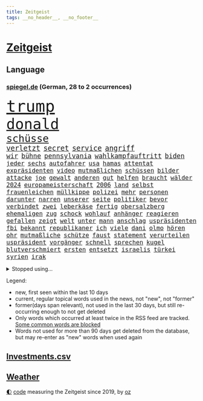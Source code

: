 ```yaml
---
title: Zeitgeist
tags: __no_header__, __no_footer__
---
```


# [Zeitgeist](https://oliz.io/zeitgeist/)

## Language

<h3><a href="https://www.spiegel.de" target="_blank">spiegel.de</a> (German, 28 to 2 occurrences)</h3>
<p style="font-family:monospace">
<span style="font-size:32pt"><a href="news_links.html#trump" class="current">trump</a></span>
<br>
<span style="font-size:29pt"><a href="news_links.html#donald" class="current">donald</a></span>
<br>
<span style="font-size:20pt"><a href="news_links.html#schüsse" class="current">schüsse</a></span>
<br>
<span style="font-size:14pt"><a href="news_links.html#verletzt" class="current">verletzt</a></span>
<span style="font-size:14pt"><a href="news_links.html#secret" class="new">secret</a></span>
<span style="font-size:14pt"><a href="news_links.html#service" class="current">service</a></span>
<span style="font-size:14pt"><a href="news_links.html#angriff" class="current">angriff</a></span>
<br>
<span style="font-size:13pt"><a href="news_links.html#wir" class="current">wir</a></span>
<span style="font-size:13pt"><a href="news_links.html#bühne" class="current">bühne</a></span>
<span style="font-size:13pt"><a href="news_links.html#pennsylvania" class="new">pennsylvania</a></span>
<span style="font-size:13pt"><a href="news_links.html#wahlkampfauftritt" class="current">wahlkampfauftritt</a></span>
<span style="font-size:13pt"><a href="news_links.html#biden" class="current">biden</a></span>
<br>
<span style="font-size:12pt"><a href="news_links.html#jeder" class="current">jeder</a></span>
<span style="font-size:12pt"><a href="news_links.html#sechs" class="current">sechs</a></span>
<span style="font-size:12pt"><a href="news_links.html#autofahrer" class="current">autofahrer</a></span>
<span style="font-size:12pt"><a href="news_links.html#usa" class="current">usa</a></span>
<span style="font-size:12pt"><a href="news_links.html#hamas" class="current">hamas</a></span>
<span style="font-size:12pt"><a href="news_links.html#attentat" class="current">attentat</a></span>
<span style="font-size:12pt"><a href="news_links.html#expräsidenten" class="current">expräsidenten</a></span>
<span style="font-size:12pt"><a href="news_links.html#video" class="current">video</a></span>
<span style="font-size:12pt"><a href="news_links.html#mutmaßlichen" class="current">mutmaßlichen</a></span>
<span style="font-size:12pt"><a href="news_links.html#schüssen" class="current">schüssen</a></span>
<span style="font-size:12pt"><a href="news_links.html#bilder" class="current">bilder</a></span>
<span style="font-size:12pt"><a href="news_links.html#attacke" class="current">attacke</a></span>
<span style="font-size:12pt"><a href="news_links.html#joe" class="current">joe</a></span>
<span style="font-size:12pt"><a href="news_links.html#gewalt" class="current">gewalt</a></span>
<span style="font-size:12pt"><a href="news_links.html#anderen" class="current">anderen</a></span>
<span style="font-size:12pt"><a href="news_links.html#gut" class="current">gut</a></span>
<span style="font-size:12pt"><a href="news_links.html#helfen" class="current">helfen</a></span>
<span style="font-size:12pt"><a href="news_links.html#braucht" class="current">braucht</a></span>
<span style="font-size:12pt"><a href="news_links.html#wälder" class="current">wälder</a></span>
<span style="font-size:12pt"><a href="news_links.html#2024" class="current">2024</a></span>
<span style="font-size:12pt"><a href="news_links.html#europameisterschaft" class="current">europameisterschaft</a></span>
<span style="font-size:12pt"><a href="news_links.html#2006" class="current">2006</a></span>
<span style="font-size:12pt"><a href="news_links.html#land" class="current">land</a></span>
<span style="font-size:12pt"><a href="news_links.html#selbst" class="current">selbst</a></span>
<span style="font-size:12pt"><a href="news_links.html#frauenleichen" class="new">frauenleichen</a></span>
<span style="font-size:12pt"><a href="news_links.html#müllkippe" class="new">müllkippe</a></span>
<span style="font-size:12pt"><a href="news_links.html#polizei" class="current">polizei</a></span>
<span style="font-size:12pt"><a href="news_links.html#mehr" class="current">mehr</a></span>
<span style="font-size:12pt"><a href="news_links.html#personen" class="current">personen</a></span>
<span style="font-size:12pt"><a href="news_links.html#darunter" class="current">darunter</a></span>
<span style="font-size:12pt"><a href="news_links.html#narren" class="new">narren</a></span>
<span style="font-size:12pt"><a href="news_links.html#unserer" class="current">unserer</a></span>
<span style="font-size:12pt"><a href="news_links.html#seite" class="current">seite</a></span>
<span style="font-size:12pt"><a href="news_links.html#politiker" class="current">politiker</a></span>
<span style="font-size:12pt"><a href="news_links.html#bevor" class="current">bevor</a></span>
<span style="font-size:12pt"><a href="news_links.html#verbindet" class="current">verbindet</a></span>
<span style="font-size:12pt"><a href="news_links.html#zwei" class="current">zwei</a></span>
<span style="font-size:12pt"><a href="news_links.html#leberkäse" class="new">leberkäse</a></span>
<span style="font-size:12pt"><a href="news_links.html#fertig" class="current">fertig</a></span>
<span style="font-size:12pt"><a href="news_links.html#obersalzberg" class="new">obersalzberg</a></span>
<span style="font-size:12pt"><a href="news_links.html#ehemaligen" class="current">ehemaligen</a></span>
<span style="font-size:12pt"><a href="news_links.html#zug" class="current">zug</a></span>
<span style="font-size:12pt"><a href="news_links.html#schock" class="current">schock</a></span>
<span style="font-size:12pt"><a href="news_links.html#wohlauf" class="current">wohlauf</a></span>
<span style="font-size:12pt"><a href="news_links.html#anhänger" class="current">anhänger</a></span>
<span style="font-size:12pt"><a href="news_links.html#reagieren" class="current">reagieren</a></span>
<span style="font-size:12pt"><a href="news_links.html#gefallen" class="current">gefallen</a></span>
<span style="font-size:12pt"><a href="news_links.html#zeigt" class="current">zeigt</a></span>
<span style="font-size:12pt"><a href="news_links.html#welt" class="current">welt</a></span>
<span style="font-size:12pt"><a href="news_links.html#unter" class="current">unter</a></span>
<span style="font-size:12pt"><a href="news_links.html#mann" class="current">mann</a></span>
<span style="font-size:12pt"><a href="news_links.html#anschlag" class="current">anschlag</a></span>
<span style="font-size:12pt"><a href="news_links.html#uspräsidenten" class="current">uspräsidenten</a></span>
<span style="font-size:12pt"><a href="news_links.html#fbi" class="current">fbi</a></span>
<span style="font-size:12pt"><a href="news_links.html#bekannt" class="current">bekannt</a></span>
<span style="font-size:12pt"><a href="news_links.html#republikaner" class="current">republikaner</a></span>
<span style="font-size:12pt"><a href="news_links.html#ich" class="current">ich</a></span>
<span style="font-size:12pt"><a href="news_links.html#viele" class="current">viele</a></span>
<span style="font-size:12pt"><a href="news_links.html#dani" class="new">dani</a></span>
<span style="font-size:12pt"><a href="news_links.html#olmo" class="new">olmo</a></span>
<span style="font-size:12pt"><a href="news_links.html#hören" class="current">hören</a></span>
<span style="font-size:12pt"><a href="news_links.html#ohr" class="current">ohr</a></span>
<span style="font-size:12pt"><a href="news_links.html#mutmaßliche" class="current">mutmaßliche</a></span>
<span style="font-size:12pt"><a href="news_links.html#schütze" class="current">schütze</a></span>
<span style="font-size:12pt"><a href="news_links.html#faust" class="current">faust</a></span>
<span style="font-size:12pt"><a href="news_links.html#statement" class="current">statement</a></span>
<span style="font-size:12pt"><a href="news_links.html#verurteilen" class="current">verurteilen</a></span>
<span style="font-size:12pt"><a href="news_links.html#uspräsident" class="current">uspräsident</a></span>
<span style="font-size:12pt"><a href="news_links.html#vorgänger" class="current">vorgänger</a></span>
<span style="font-size:12pt"><a href="news_links.html#schnell" class="current">schnell</a></span>
<span style="font-size:12pt"><a href="news_links.html#sprechen" class="current">sprechen</a></span>
<span style="font-size:12pt"><a href="news_links.html#kugel" class="new">kugel</a></span>
<span style="font-size:12pt"><a href="news_links.html#blutverschmiert" class="new">blutverschmiert</a></span>
<span style="font-size:12pt"><a href="news_links.html#ersten" class="current">ersten</a></span>
<span style="font-size:12pt"><a href="news_links.html#entsetzt" class="current">entsetzt</a></span>
<span style="font-size:12pt"><a href="news_links.html#israelis" class="current">israelis</a></span>
<span style="font-size:12pt"><a href="news_links.html#türkei" class="current">türkei</a></span>
<span style="font-size:12pt"><a href="news_links.html#syrien" class="current">syrien</a></span>
<span style="font-size:12pt"><a href="news_links.html#irak" class="current">irak</a></span>
</p>
<details>
<summary>Stopped using...</summary>
<p class="former" style="font-size:12pt">
entwicklung(1361) gegenseitig(1361) la(1361) 2015(1360) aufnehmen(1360) vermehrt(1360) vergewaltigung(1359) zugang(1359) bundespolizei(1358) kauf(1358) kriminelle(1358) untersuchungshaft(1358) abgang(1357) also(1357) befürchten(1357) entschädigung(1357) erteilt(1357) signal(1357) strengere(1357) verhaftet(1357) worauf(1357) 2019(1356) bayerische(1356) brücke(1356) kommunen(1356) rufen(1356) scheinen(1356) scheiterte(1356) szenen(1356) usaußenminister(1356) verbraucherschützer(1356) verluste(1356) wolfgang(1356) alternativen(1355) belasten(1355) gemeinde(1355) liga(1355) riesige(1355) west(1355) bus(1354) reduziert(1354) terroristen(1354) absturz(1353) betroffenen(1353) christine(1353) fuß(1353) hsv(1353) lars(1353) sports(1353) super(1353) verbietet(1353) abstimmen(1352) bekam(1352) mario(1352) meldete(1352) weder(1352) bewerber(1351) bisherige(1351) bundespräsident(1351) debüt(1351) käufer(1351) ließen(1351) steinmeier(1351) tore(1351) vertreter(1351) angebliche(1350) ankündigung(1350) drohungen(1350) gebaut(1350) nahezu(1350) unterschiedlich(1350) augsburg(1349) 500(1348) fließt(1348) könig(1348) stattfinden(1348) vorstellen(1348) überraschung(1348) eintracht(1347) verbände(1347) üben(1347) aufgenommen(1346) distanziert(1346) hürden(1346) informationen(1346) nominiert(1346) siegen(1346) zivilisten(1346) berät(1345) bewährungsstrafe(1345) europäer(1345) unterricht(1345) zugelassen(1345) netzwerk(1344) genauso(1343) juristisch(1343) nord(1343) präsidentin(1341) beiträge(1340) ermittlern(1340) claudia(1339) matthias(1339) führenden(1337) herz(1336) frankwalter(1334) ausgesetzt(1333) königin(1333) nationalen(1333) angehörige(1331) abstieg(1329) bundesverfassungsgericht(1329) eingeleitet(1329) umgeht(1329) vfb(1329) reduzieren(1328) ältere(1326) möglichkeiten(1322) beweise(1321) provoziert(1320) ämter(1320) energie(1313) startup(1309) karlsruhe(1302) heizen(1296) blinken(1295) schadensersatz(1295) offener(1291) aktionen(1287) umbau(1263) investor(1179) verlag(1163) banken(1159) unfälle(1142) gestanden(1133) ausbildung(1116) kolumbien(1107) novak(1097) lebensmitteln(1091) verbunden(1078) zwingen(1078) verurteilung(1074) vegas(1064) weibliche(1057) erscheint(1055) fluten(1054) kameras(1050) befürwortet(1049) kuriose(1048) erkrankte(1040) diebe(1020) getöteten(1017) gesetzentwurf(1014) nfl(1007) millionenhöhe(1001) strackzimmermann(983) energiekrise(981) einschätzungen(980) mond(974) oppositionsführer(973) magazin(971) methode(961) kiews(944) tradition(939) schloss(930) kriegs(918) marieagnes(911) symbol(908) inhalte(902) ring(896) sankt(892) entführung(883) 2014(875) westens(868) fehlverhalten(867) gestärkt(849) unmittelbar(836) erneuerbare(835) empfang(834) hochrangigen(834) söhne(834) kriegsbeginn(826) starkes(821) wiederaufbau(820) zusätzlich(808) 48(801) ufer(797) aufeinander(787) unterliegt(778) suchte(771) 8(763) zunahme(761) kai(758) französischer(755) grundschule(747) youtube(746) vermissten(742) jimmy(739) finde(734) wozu(733) jemals(721) extra(720) zuhause(717) legal(716) antony(702) scheiden(700) werben(689) führten(684) schickte(672) träumt(672) herunter(670) banden(665) dunkle(655) beobachter(647) verbleib(645) eingeschaltet(635) abgestimmt(625) spaltet(620) kohl(617) razzien(617) abbruch(616) desinformation(614) befragung(604) leere(604) flugabwehr(597) general(597) human(597) suisse(592) ausgemacht(587) überprüfen(573) djokovic(569) mächtige(567) petersburg(566) colorado(562) hinnehmen(561) größeren(559) traut(559) regierende(556) überstanden(554) eva(551) jerusalem(551) vergab(548) gelder(543) emotionale(538) rüstet(535) aussieht(530) muslime(529) zufällig(529) 52(514) gravierende(514) niederländischen(512) rechtsaußen(510) bildet(508) aktive(500) bär(498) generäle(496) lokale(495) 150000(494) loswerden(490) ministerpräsidenten(489) vereinten(485) wegner(485) stürme(483) instituts(482) zukünftig(476) laden(474) anlagen(472) kreuz(472) tragischen(469) jugend(468) gewartet(465) bestreiten(464) handelte(463) überwunden(463) lübeck(461) miami(461) angelegenheit(459) existenz(456) veto(456) tätern(451) taiwans(449) linkspartei(448) italiener(442) geisel(441) kleinflugzeug(437) wärmepumpe(434) lebenszeichen(433) absolute(432) ost(432) vergeltung(422) überfahren(422) bka(418) arabischen(415) gästen(415) seniorin(415) gelernt(408) watch(402) kredite(399) achtjährige(391) lebensgefährlich(391) soldatinnen(391) cool(387) wirtschaftlich(384) schlucht(381) liter(380) sächsischen(376) missstände(375) zwischenfall(371) bundesagentur(370) vorlegen(365) weile(365) 30jähriger(364) delegation(363) weisen(362) architekten(359) allgäu(357) händen(357) queere(354) geschlossene(353) selbstbewusst(351) erderwärmung(350) 36(348) thrones(348) dfbfrauen(346) perfide(346) warmen(346) zutaten(346) klingbeil(342) arbeitslosen(340) angabe(334) realistisch(332) geglückt(329) exemplar(328) gegeneinander(328) netanyahus(328) podium(325) unerwartete(325) verschlechtert(324) mittelalter(323) kanzlerpartei(322) niemanden(322) südkoreanische(321) militärhilfe(318) teilzeit(316) uber(315) chancenlos(314) rasche(312) betrachten(306) posts(304) flüsse(302) karrierecoach(301) goldenen(298) arena(297) hühner(296) probiert(291) aserbaidschan(285) chile(285) jugendstrafe(283) digitaler(282) hymne(282) jahreszeit(281) milliardenhilfen(280) erinnerungskultur(279) bequem(277) längerem(269) schlicht(268) besetzung(266) spektakuläre(265) einiger(264) journal(264) lahmgelegt(264) popkultur(264) 85(263) schwäbischen(263) ablehnung(261) hackerangriff(260) klarheit(260) kritischen(260) 22jährige(259) vierjährige(258) gravierenden(254) erkenntnissen(251) handball(251) saarbrücken(251) götze(250) teilgenommen(249) rennstall(247) erkenntnis(245) schuf(245) angegangen(244) angeschlagen(244) hamasgeiseln(241) israelisches(241) ndr(240) rückgängig(238) wagt(238) damaskus(237) generalstaatsanwaltschaft(237) strikte(237) abschneiden(236) mogelpackung(236) ruhen(231) elbtower(230) hilfslieferungen(230) prestigeprojekt(230) raab(229) israelhamaskrieg(228) diktatur(227) düpiert(227) 218(224) benkos(224) solarmodule(223) aussetzen(221) 60000(220) bombardiert(220) saal(219) bären(218) geräten(218) kanye(218) lieferkettengesetz(217) haderte(216) nürnberger(216) unikliniken(214) ngo(212) siegerin(212) spurensuche(212) diverse(211) weltraumteleskop(211) gedenkfeier(210) ostdeutschen(210) kredit(208) bereichen(207) clarke(207) plane(207) regionalbahn(207) ausgespielt(205) zuschauen(205) einhaltung(204) geheimnisse(204) gesinnung(204) ultimatum(204) 18jährige(203) rights(203) carlo(202) kalten(202) usostküste(202) verspätung(202) bestehe(201) lagarde(200) nass(200) symptome(200) motive(199) gershkovich(198) japanischen(198) notfall(198) unwahrscheinlich(196) streamingdienst(195) konservativer(193) vorfällen(193) knapper(192) schlimme(192) verwandeln(192) onlinehändler(191) sharon(191) ehefrauen(189) zögert(189) riesigen(188) fortschritte(187) tennislegende(187) iss(186) anhebung(185) islamistischer(184) mehrfamilienhaus(184) playoffs(184) reparieren(184) spruch(183) versicherung(183) brooklyn(182) aufgebaut(181) aussetzung(181) alkoholkonsum(180) wohnhausbrand(180) inhaftiert(179) spdabgeordnete(179) teppich(179) eilantrag(178) münzen(177) ausgenutzt(176) klubwm(176) wahr(176) geschildert(174) vorsitz(174) ranghohes(173) lebendig(172) normalerweise(172) berücksichtigt(171) göttingen(171) spencer(171) besonderes(170) muskeln(170) niedergelegt(170) house(169) präsentierte(169) verschuldet(168) hausbesitzer(167) topfavorit(167) drangen(166) françoise(166) herzinfarkt(165) beschädigten(164) wettkampf(164) oregon(163) geldstrafen(162) nervig(162) partys(160) premierministerin(160) verbraucherzentralen(160) leichtes(159) miesen(159) duolingo(157) 53jähriger(156) badenwürttembergischen(156) baltimore(156) gesundheitszustand(155) pausieren(155) umarmt(155) günstigeren(154) rückwirkend(154) voice(154) houston(153) insolvenzverwalter(152) ancelotti(151) euländern(151) route(151) uniform(151) usuniversität(151) irgendwie(150) schifffahrt(150) shein(149) vereinnahmung(149) kollabierten(148) dreharbeiten(147) marken(147) einigem(146) luftschlägen(146) matteo(146) verzögerungen(146) zeitweilig(146) reihenweise(144) eisbergs(143) grandslamturnier(142) rundfunk(142) verschlingt(142) diabetes(141) heiraten(141) landeschef(141) contest(140) eurovision(140) unerschütterliche(140) harvey(139) geantwortet(138) bronze(137) einzigartig(137) verdrängte(137) empfindlich(135) stadtgebiet(135) wilson(135) bafögreform(134) benkopleite(134) montagmorgen(134) vergibt(134) ausüben(133) bundesgesundheitsminister(133) 170(132) french(130) missbrauchte(129) staatengemeinschaft(129) verzögern(129) vizepräsidentin(129) sacha(128) häusern(127) marathon(127) umweltaktivisten(127) bahncard(126) schmuck(126) sportlichen(126) jahrzehntelange(125) kulturbetrieb(125) angriffskriegs(124) geiseldrama(124) rechtspopulistischen(124) frühe(123) nsu(123) platte(123) polizeibeamte(123) à(122) attraktion(121) sparer(121) treibhausgasemissionen(121) unverständnis(121) 74(120) gemeinsamer(120) oberpfalz(120) blog(119) repressalien(119) knochen(118) niedergeschlagen(118) reklamiert(118) ampelhaushälter(117) sinkenden(117) euwahl(116) redner(116) bewundert(115) ewigkeit(115) legten(115) olympiateilnahme(115) pfiff(115) rollstuhl(115) 58(114) dortmunds(114) jahrestag(114) marsch(114) aufgegriffen(113) oberdorf(113) silber(113) vögel(113) abtreibungen(112) geheimdiensten(112) held(112) kremlherrscher(112) north(112) börsengang(111) datenschützer(111) heizungsgesetz(111) klagte(111) rihanna(111) eingestochen(110) gebildet(110) handgemenge(110) mehrheitlich(110) raffinierten(110) ausgebildet(109) thcgrenzwert(108) anteilnahme(107) deutschsprachige(107) kimmel(107) kitchen(107) mexikaner(107) unschlagbar(107) ärgerte(107) einschränkung(106) europe(106) hochstapler(106) persönlichkeit(106) chiphersteller(105) fälschlicherweise(105) hansböcklerstiftung(105) rekruten(105) fernbleiben(104) wählern(104) bug(103) enthüllen(103) flugabwehrsysteme(103) nebraska(103) hessischen(102) wehr(102) schlechtere(101) vorsitzender(101) country(100) spitzenkandidat(100) tvinterview(100) abgrund(99) baseballschläger(99) betonen(99) fehlern(99) französisches(99) rentenpaket(99) suspendiert(99) transparent(99) unerwünscht(99) abwerfen(98) kürze(98) meistern(98) offenhalten(98) schulter(98) australischen(97) bekriegen(97) dragon(97) fotografieren(97) irrtümlich(97) jake(97) nationaler(97) ostdeutscher(97) trinkwasser(97) verdammt(97) bereitstellen(96) klaas(96) bundesstaaten(95) dürfe(95) verschärfte(95) ausbremsen(94) seniorenheim(94) verzückt(94) cybersicherheit(93) edelmetall(93) fünftes(93) leo(93) schub(93) zwangsversteigerung(93) diana(92) dianas(92) mietvertrag(92) obergrenze(92) anfällig(91) eurofighter(91) faszinierende(91) renommierteste(91) räder(91) tüfteln(91) abiturienten(90) fastfoodkette(90) koch(90) lenkte(90) rar(90) stützpunkt(90) verteidigungsausschusses(90) dekret(89) fico(89) jünger(89) kostenpflichtige(89) präsenz(89) slowakische(89) spannung(89) vorschriften(89) weltranglistenerste(89) werdende(89) äußeren(89) akademische(88) nahrung(88) ebene(87) karen(87) kates(87) malen(87) zinssenkungen(87) afderfolg(86) elektrische(86) rekonstruieren(86) riskante(86) sabrina(86) aktie(85) anstrich(85) don(85) emkader(85) irritation(85) notenbanken(85) schläge(85) strahlkraft(85) zustände(85) kühl(84) lngterminals(84) paragraf(84) relevant(84) softdrinks(84) verbands(84) wohngebäuden(84) beschwerde(83) iga(83) jansen(83) lehrerverband(83) lehrerverbands(83) paramilitärs(83) rügen(83) zurückgezogen(83) świątek(83) 2029(82) dämpft(82) impulse(82) israelgazakonflikt(82) wehrmacht(82) angebote(81) anonymität(81) exkapitän(81) fußballbund(81) graz(81) maas(81) sammelklage(81) südeuropa(81) vegane(81) verbrachte(81) verwandelte(81) attraktiv(80) auktion(80) compactmagazins(80) deutschlandtrikot(80) fünfjähriger(80) medium(80) störer(80) vermieden(80) elefanten(79) falschparker(79) heimatland(79) niedrige(79) rebel(79) thc(79) zähneputzen(79) libyens(78) missbrauchen(78) montagmittag(78) terrorisieren(78) versteckten(78) wiesen(78) zurückschicken(78) akne(77) bewusstsein(77) boykottieren(77) brückeneinsturz(77) cohen(77) entlassung(77) libanesische(77) schiffskollision(77) set(77) solingen(77) usreporter(77) austrian(76) erhärten(76) filmklassiker(76) größtes(76) karriereziel(76) lngterminal(76) parteikollegin(76) apulien(75) aufbringen(75) familienalltag(75) fleischkonsum(75) gesprächskanäle(75) grundschulkinder(75) irren(75) sicherheitslücke(75) spiegelbericht(75) university(75) adler(74) nagers(74) neuigkeiten(74) testspiel(74) bündnisse(73) bemühen(72) benutzt(72) erneuert(72) kollektiv(72) kommunalwahl(72) lebenslangen(72) machtübernahme(72) neunzigern(72) regional(72) verschleppten(72) bereut(71) breitet(71) euch(71) gestürmt(71) instanz(71) meier(71) schweröl(71) songtexte(71) stresst(71) torsten(71) traditionellen(71) transportiert(71) wehrdienst(71) aufräumarbeiten(70) baron(70) dolly(70) einschalten(70) geraldine(70) landesamt(70) neubau(70) neugebauer(70) ostküste(70) parton(70) slowakischen(70) anmutende(69) brände(69) dessau(69) flächendeckend(69) aleppo(68) bittere(68) bremse(68) formale(68) paartherapeutin(68) schlafmangel(68) schnelleren(68) 68jährige(67) birgit(67) bundeswirtschaftsminister(67) erheblicher(67) günstigem(67) illegales(67) 74jährige(66) angetrieben(66) ballack(66) reservisten(66) staatsfonds(66) töchtern(66) verschwörungsideologien(66) darlegen(65) kommentieren(65) theoretisch(65) familienausflug(64) geprallt(64) halmich(64) reeder(64) regina(64) robusten(64) caitlin(63) clark(63) formel1weltmeister(63) grundsteuer(63) kampfflugzeuge(63) krah(63) profifußballer(63) wnba(63) zahlreicher(63) autobranche(62) hofften(62) jenen(62) rekrutieren(62) revolutionswächter(62) zeitfenster(62) komfort(61) markenrechte(61) moderation(61) staatskasse(61) steuerlich(61) windräder(61) anstoßen(60) leistungsträger(60) leitplanke(60) pérez(60) bürgermeisterin(59) koordinieren(59) marschflugkörpern(59) mau(59) namensänderung(59) nützt(59) alleskönner(58) ausfall(58) bürgern(58) dreiste(58) konkreten(58) nadal(58) rafael(58) schwimmbad(58) tippen(58) zinswende(58) abzeichen(57) elefant(57) kriminalstatistik(57) libanesischen(57) strafprozess(57) tresor(57) verbote(57) amanal(56) gewebe(56) gräber(56) hochgradig(56) mücken(56) petros(56) umweltschützer(56) verkehrspolitik(56) versklavt(56) weinstein(56) wittert(56) überflutet(56) aktivismus(55) atomreaktoren(55) gefangenenlager(55) gefüttert(55) ideal(55) konzentriert(55) law(55) salvador(55) wohnort(55) championsleaguesieger(54) faible(54) hormone(54) stabhochspringer(54) düsseldorfer(53) geschworenen(53) halbmarathon(53) musical(53) parkplatz(53) treue(53) brille(52) geldbuße(52) nbaplayoffs(52) schwächt(52) chefermittlerin(51) engagierte(51) kürzer(51) pubertät(51) strafanzeigen(51) bergab(50) frederiksen(50) mette(50) anlegen(49) anwohnern(49) bitcoinfans(49) diw(49) geldzahlungen(49) marcandré(49) prophezeit(49) rekordwert(49) stegen(49) ter(49) gefängnisstrafen(48) kiffer(48) menschenrechtsorganisation(48) midnight(48) nachzuahmen(48) pfarrer(48) wahlrecht(48) akten(47) einlass(47) georgiens(47) kostenpflichtigen(47) schlüsselrolle(47) tschechischen(47) wittmann(47) agententätigkeit(46) arddoku(46) erlangen(46) jobcenter(46) personalräte(46) gefühlte(45) helena(45) prototyp(45) stationierung(45) town(45) éric(45) befreite(44) deutschlandtour(44) empfing(44) enormer(44) geahndet(44) schlacht(44) veteran(44) bestrafen(43) fette(43) marius(43) spitzenkandidatin(43) verleumdung(43) versicherer(43) abkürzung(42) argumenten(42) fdppolitiker(42) koalitionsbruch(42) schiedsgericht(42) boomen(41) burg(41) komme(41) umweltminister(41) antidepressiva(40) getränk(40) geträumt(40) sánchez(40) einstecken(39) exklusiv(39) lagune(39) modernsten(39) wahlkämpfer(39) wahlplakate(39) bloßen(38) dakota(38) dreckiger(38) durchkämmt(38) erik(38) funkstille(38) nachbesserung(38) regensburg(38) ullrich(38) wahlkampfauftakt(38) kultserie(37) nachbarort(37) plakatieren(37) altersunterschieds(36) geburtenzahl(36) genesung(36) hungerstreik(36) optimiert(36) schuldspruch(36) tiefpunkte(36) weiterverkauft(36) wider(36) übel(36) emilia(35) gerechtigkeit(35) hitzige(35) nirgendwo(35) ushochschule(35) beirut(34) dauereinsatz(34) ehesten(34) harold(34) kompletten(34) lokalen(34) spontane(34) überschwemmte(34) delikt(33) euwahlkampf(33) hubble(33) robin(33) schärferen(33) sponsoring(33) cyberangriff(32) erwärmt(32) geschichtsbild(32) mutterschaft(32) nutzten(32) ruin(32) tauschen(32) 26jährige(31) friends(31) giftigen(31) liiert(31) regionalliga(31) ständigen(31) tshirt(31) insektenforscherin(30) insidern(30) msv(30) pegel(30) realityshow(30) reul(30) schulze(30) svenja(30) vegan(30) vollzug(30) auszug(29) filtern(29) geldes(29) weltkriegs(29) auszuweiten(28) dozenten(28) echtes(28) karlheinz(28) leises(28) radwege(28) schilling(28) spots(28) wärmepumpenhersteller(28) überschwemmt(28) behandeln(27) derartiger(27) hoden(27) marschieren(27) straßenrand(27) auswilderung(26) booten(26) cooper(26) fortschritten(26) louisa(26) münchens(26) schlafzimmer(26) ausbreiten(25) beantragte(25) leugnen(25) meppen(25) 1968(24) albträume(24) broadway(24) helgoland(24) kenianischen(24) lernerfolg(24) ligakonkurrenten(24) luzide(24) reaktivieren(24) schredl(24) texaner(24) wortbruch(24) zitiert(24) bewährt(23) dribblings(23) empartien(23) faszination(23) grauzone(23) rekordhöhe(23) stolpern(23) zerrüttet(23) dpa(22) egonerwinkischpreis(22) kabeltv(22) reportagen(22) sternpreis(22) swr(22) einsteigen(21) gemischt(21) illusionen(21) kriegstüchtigkeit(21) schadenersatz(21) verbündeter(21) verschiedener(21) warteten(21) genehmigungen(20) gerichtsurteil(20) hochwassers(20) nähren(20) pflanze(20) internets(19) kommunalpolitiker(19) afddelegation(18) ausgebrannt(18) fett(18) flutschäden(18) koalitionen(18) kommunismus(18) memes(18) mifepristone(18) profifußball(18) vizepremier(18) weltberühmt(18) zugezogen(18) absetzen(17) basel(17) dauerregen(17) hummus(17) klinikatlas(17) kolonialmacht(17) naziparolen(17) pegelstände(17) platzte(17) ebenen(16) hinlegen(16) motivierte(16) nachahmen(16) streifen(16) aminata(15) cumex(15) fremde(15) gegrölt(15) hochwasserlage(15) normalen(15) palästinensergebieten(15) r(15) bowl(14) campbell(14) fortsetzen(14) gähnende(14) herhalten(14) kompany(14) urteile(14) zigarette(14) adipositas(13) ahnung(13) markierte(13) meteorologe(13) nrwinnenminister(13) seegang(13) konkurrieren(12) schädlinge(12) taxiunternehmen(12) vorwarnung(12) waffenpaket(12) abschießen(11) ausgrenzen(11) auszählungen(11) finals(11) füreinander(11) garros(11) löwen(11) standhaftigkeit(11) ähnlichem(11)
</p>
</details>
<p>Legend:
<ul>
<li><span class="new">new</span>, first seen within the last 10 days</li>
<li><span class="current">current</span>, regular topical words used in the news, not "new", not "former"</li>
<li><span class="former">former(days span relevant)</span>, not used in the last 30 days, but still re-occurring enough to not get deleted</li>
<li>Only words which occurred at least twice in the RSS feed are tracked. <a href="language/filters.py">Some common words are blocked</a></li>
<li>Words not used for more than 90 days get deleted from the database, but may re-enter as "new" words when used again</li>
</ul>
</p>

## [Investments](investments.html)[.csv](investments.csv)

## [Weather](weather.html)

<footer>
<a href="javascript:toggleTheme()" class="nav">🌓</a>
<a href="https://github.com/ooz/zeitgeist">code</a> measuring the Zeitgeist since 2019, by <a href="https://oliz.io">oz</a>
</footer>
